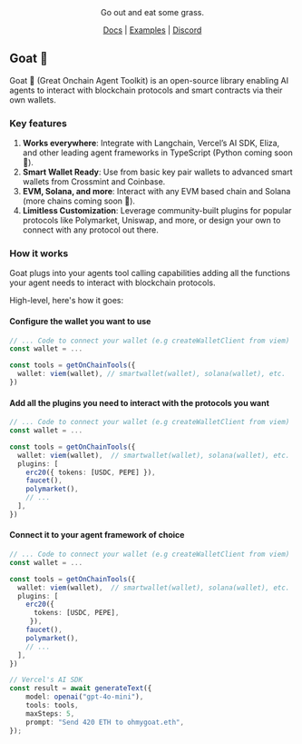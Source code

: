 

<div align="center">
Go out and eat some grass.

[Docs](https://ohmygoat.dev) | [Examples](https://github.com/goat-sdk/goat/tree/main/typescript/examples) | [Discord](https://discord.gg/2F8zTVnnFz)</div>

## Goat 🐐
Goat 🐐 (Great Onchain Agent Toolkit) is an open-source library enabling AI agents to interact with blockchain protocols and smart contracts via their own wallets.

### Key features
1. **Works everywhere**: Integrate with Langchain, Vercel’s AI SDK, Eliza, and other leading agent frameworks in TypeScript (Python coming soon 👀).
2. **Smart Wallet Ready**: Use from basic key pair wallets to advanced smart wallets from Crossmint and Coinbase.
3. **EVM, Solana, and more**: Interact with any EVM based chain and Solana (more chains coming soon 👀).
4. **Limitless Customization**: Leverage community-built plugins for popular protocols like Polymarket, Uniswap, and more, or design your own to connect with any protocol out there.

### How it works
Goat plugs into your agents tool calling capabilities adding all the functions your agent needs to interact with blockchain protocols. 

High-level, here's how it goes:

#### Configure the wallet you want to use
```typescript
// ... Code to connect your wallet (e.g createWalletClient from viem)
const wallet = ...

const tools = getOnChainTools({
  wallet: viem(wallet), // smartwallet(wallet), solana(wallet), etc.
})
```

#### Add all the plugins you need to interact with the protocols you want
```typescript
// ... Code to connect your wallet (e.g createWalletClient from viem)
const wallet = ...

const tools = getOnChainTools({
  wallet: viem(wallet),  // smartwallet(wallet), solana(wallet), etc.
  plugins: [
    erc20({ tokens: [USDC, PEPE] }),
    faucet(),
    polymarket(),
    // ...
  ],
})
```

#### Connect it to your agent framework of choice
```typescript
// ... Code to connect your wallet (e.g createWalletClient from viem)
const wallet = ...

const tools = getOnChainTools({
  wallet: viem(wallet),  // smartwallet(wallet), solana(wallet), etc.
  plugins: [ 
    erc20({ 
      tokens: [USDC, PEPE],
     }), 
    faucet(), 
    polymarket(), 
    // ...
  ],
})

// Vercel's AI SDK
const result = await generateText({
    model: openai("gpt-4o-mini"),
    tools: tools,
    maxSteps: 5,
    prompt: "Send 420 ETH to ohmygoat.eth",
});
```
